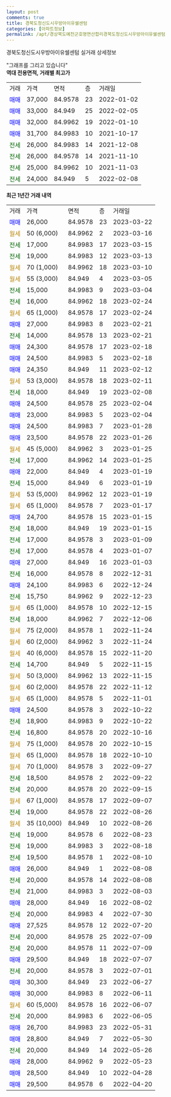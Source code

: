 ```yaml
---
layout: post
comments: true
title: 경북도청신도시우방아이유쉘센텀
categories: [아파트정보]
permalink: /apt/경상북도예천군호명면산합리경북도청신도시우방아이유쉘센텀
---
```


경북도청신도시우방아이유쉘센텀 실거래 상세정보

<script type="text/javascript">
  google.charts.load('current', {'packages':['line', 'corechart']});
  google.charts.setOnLoadCallback(drawChart);

  function drawChart() {
    var data = new google.visualization.DataTable();
    data.addColumn('date', '거래일');
    data.addColumn('number', "매매");
    data.addColumn('number', "전세");
    data.addColumn('number', "전매");

    data.addRows([[new Date(Date.parse("2023-03-22")), 26000, null, null], [new Date(Date.parse("2023-03-16")), null, null, null], [new Date(Date.parse("2023-03-15")), null, 17000, null], [new Date(Date.parse("2023-03-13")), null, 19000, null], [new Date(Date.parse("2023-03-10")), null, null, null], [new Date(Date.parse("2023-03-05")), null, null, null], [new Date(Date.parse("2023-03-04")), null, 15000, null], [new Date(Date.parse("2023-02-24")), null, 16000, null], [new Date(Date.parse("2023-02-24")), null, null, null], [new Date(Date.parse("2023-02-21")), 27000, null, null], [new Date(Date.parse("2023-02-21")), null, 14000, null], [new Date(Date.parse("2023-02-18")), 24300, null, null], [new Date(Date.parse("2023-02-18")), 24500, null, null], [new Date(Date.parse("2023-02-12")), 24350, null, null], [new Date(Date.parse("2023-02-11")), null, null, null], [new Date(Date.parse("2023-02-08")), null, 18000, null], [new Date(Date.parse("2023-02-04")), 24500, null, null], [new Date(Date.parse("2023-02-04")), 23000, null, null], [new Date(Date.parse("2023-01-28")), 24500, null, null], [new Date(Date.parse("2023-01-26")), 23500, null, null], [new Date(Date.parse("2023-01-25")), null, null, null], [new Date(Date.parse("2023-01-25")), null, 17000, null], [new Date(Date.parse("2023-01-19")), 22000, null, null], [new Date(Date.parse("2023-01-19")), null, 15000, null], [new Date(Date.parse("2023-01-19")), null, null, null], [new Date(Date.parse("2023-01-17")), null, null, null], [new Date(Date.parse("2023-01-15")), 24700, null, null], [new Date(Date.parse("2023-01-15")), null, 18000, null], [new Date(Date.parse("2023-01-09")), null, 17000, null], [new Date(Date.parse("2023-01-07")), null, 17000, null], [new Date(Date.parse("2023-01-03")), 27000, null, null], [new Date(Date.parse("2022-12-31")), null, 16000, null], [new Date(Date.parse("2022-12-24")), 24100, null, null], [new Date(Date.parse("2022-12-23")), null, 15750, null], [new Date(Date.parse("2022-12-15")), null, null, null], [new Date(Date.parse("2022-12-06")), null, 18000, null], [new Date(Date.parse("2022-11-24")), null, null, null], [new Date(Date.parse("2022-11-24")), null, null, null], [new Date(Date.parse("2022-11-20")), null, null, null], [new Date(Date.parse("2022-11-15")), null, 14700, null], [new Date(Date.parse("2022-11-15")), null, null, null], [new Date(Date.parse("2022-11-12")), null, null, null], [new Date(Date.parse("2022-11-01")), null, null, null], [new Date(Date.parse("2022-10-22")), 24500, null, null], [new Date(Date.parse("2022-10-22")), null, 18900, null], [new Date(Date.parse("2022-10-16")), null, 16800, null], [new Date(Date.parse("2022-10-15")), null, null, null], [new Date(Date.parse("2022-10-10")), null, null, null], [new Date(Date.parse("2022-09-27")), null, null, null], [new Date(Date.parse("2022-09-22")), null, 18500, null], [new Date(Date.parse("2022-09-15")), null, 20000, null], [new Date(Date.parse("2022-09-07")), null, null, null], [new Date(Date.parse("2022-08-26")), null, 19000, null], [new Date(Date.parse("2022-08-26")), null, null, null], [new Date(Date.parse("2022-08-23")), null, 19000, null], [new Date(Date.parse("2022-08-18")), null, 19000, null], [new Date(Date.parse("2022-08-10")), null, 19500, null], [new Date(Date.parse("2022-08-08")), 26000, null, null], [new Date(Date.parse("2022-08-08")), null, 20000, null], [new Date(Date.parse("2022-08-03")), null, 21000, null], [new Date(Date.parse("2022-08-02")), 28000, null, null], [new Date(Date.parse("2022-07-30")), null, 20000, null], [new Date(Date.parse("2022-07-20")), 27525, null, null], [new Date(Date.parse("2022-07-09")), null, 20000, null], [new Date(Date.parse("2022-07-09")), null, 20000, null], [new Date(Date.parse("2022-07-07")), 29500, null, null], [new Date(Date.parse("2022-07-01")), null, 20000, null], [new Date(Date.parse("2022-06-27")), 30300, null, null], [new Date(Date.parse("2022-06-11")), 30000, null, null], [new Date(Date.parse("2022-06-07")), null, null, null], [new Date(Date.parse("2022-06-05")), null, 20000, null], [new Date(Date.parse("2022-05-31")), 26700, null, null], [new Date(Date.parse("2022-05-30")), 28800, null, null], [new Date(Date.parse("2022-05-26")), null, 20000, null], [new Date(Date.parse("2022-05-23")), 28000, null, null], [new Date(Date.parse("2022-04-28")), 28500, null, null], [new Date(Date.parse("2022-04-20")), 29500, null, null]]);

    var options = {
      hAxis: {
        format: 'yyyy/MM/dd'
      },    
      lineWidth: 0,
      pointsVisible: true,    
      title: '최근 1년간 유형별 실거래가 분포',
      legend: { position: 'bottom' }
    };

    var formatter = new google.visualization.NumberFormat({pattern:'###,###'} );
    formatter.format(data, 1);
    formatter.format(data, 2);
    
    setTimeout(function() {
        var chart = new google.visualization.LineChart(document.getElementById('columnchart_material'));
        chart.draw(data, (options));
        document.getElementById('loading').style.display = 'none';
    }, 200);
  }
</script>


<div id="loading" style="z-index:20; display: block; margin-left: 0px">"그래프를 그리고 있습니다"</div>
<div id="columnchart_material" style="width: 95%; margin-left: 0px; display: block"></div>
<!-- contents start -->
<b>역대 전용면적, 거래별 최고가</b>
<table class="sortable">
    <tr>
      <td>거래</td>
      <td>가격</td>
      <td>면적</td>
      <td>층</td>
      <td>거래일</td>
    </tr>
        <tr>
          <td><a style="color: blue">매매</a></td>
          <td>37,000</td>
          <td>84.9578</td>
          <td>23</td>
          <td>2022-01-02</td>
        </tr>            <tr>
          <td><a style="color: blue">매매</a></td>
          <td>33,000</td>
          <td>84.949</td>
          <td>25</td>
          <td>2022-02-05</td>
        </tr>            <tr>
          <td><a style="color: blue">매매</a></td>
          <td>32,000</td>
          <td>84.9962</td>
          <td>19</td>
          <td>2022-01-10</td>
        </tr>            <tr>
          <td><a style="color: blue">매매</a></td>
          <td>31,700</td>
          <td>84.9983</td>
          <td>10</td>
          <td>2021-10-17</td>
        </tr>        
        <tr>
              <td><a style="color: darkgreen">전세</a></td>
              <td>26,000</td>
              <td>84.9983</td>
              <td>14</td>
              <td>2021-12-08</td>
            </tr>            <tr>
              <td><a style="color: darkgreen">전세</a></td>
              <td>26,000</td>
              <td>84.9578</td>
              <td>14</td>
              <td>2021-11-10</td>
            </tr>            <tr>
              <td><a style="color: darkgreen">전세</a></td>
              <td>25,000</td>
              <td>84.9962</td>
              <td>10</td>
              <td>2021-11-03</td>
            </tr>            <tr>
              <td><a style="color: darkgreen">전세</a></td>
              <td>24,000</td>
              <td>84.949</td>
              <td>5</td>
              <td>2022-02-08</td>
            </tr>        
    
</table>

<b>최근 1년간 거래 내역</b>

<table class="sortable">
    <tr>
      <td>거래</td>
      <td>가격</td>
      <td>면적</td>
      <td>층</td>
      <td>거래일</td>
    </tr>
    <tr>
      <td><a style="color: blue">매매</a></td>
      <td>26,000</td>
      <td>84.9578</td>
      <td>23</td>
      <td>2023-03-22</td>
    </tr>          <tr>
      <td><a style="color: darkgoldenrod">월세</a></td>
      <td>50 (6,000)</td>
      <td>84.9962</td>
      <td>2</td>
      <td>2023-03-16</td>
    </tr>          <tr>
      <td><a style="color: darkgreen">전세</a></td>
      <td>17,000</td>
      <td>84.9983</td>
      <td>17</td>
      <td>2023-03-15</td>
    </tr>          <tr>
      <td><a style="color: darkgreen">전세</a></td>
      <td>19,000</td>
      <td>84.9983</td>
      <td>12</td>
      <td>2023-03-13</td>
    </tr>          <tr>
      <td><a style="color: darkgoldenrod">월세</a></td>
      <td>70 (1,000)</td>
      <td>84.9962</td>
      <td>18</td>
      <td>2023-03-10</td>
    </tr>          <tr>
      <td><a style="color: darkgoldenrod">월세</a></td>
      <td>55 (3,000)</td>
      <td>84.949</td>
      <td>4</td>
      <td>2023-03-05</td>
    </tr>          <tr>
      <td><a style="color: darkgreen">전세</a></td>
      <td>15,000</td>
      <td>84.9983</td>
      <td>9</td>
      <td>2023-03-04</td>
    </tr>          <tr>
      <td><a style="color: darkgreen">전세</a></td>
      <td>16,000</td>
      <td>84.9962</td>
      <td>18</td>
      <td>2023-02-24</td>
    </tr>          <tr>
      <td><a style="color: darkgoldenrod">월세</a></td>
      <td>65 (1,000)</td>
      <td>84.9578</td>
      <td>17</td>
      <td>2023-02-24</td>
    </tr>          <tr>
      <td><a style="color: blue">매매</a></td>
      <td>27,000</td>
      <td>84.9983</td>
      <td>8</td>
      <td>2023-02-21</td>
    </tr>          <tr>
      <td><a style="color: darkgreen">전세</a></td>
      <td>14,000</td>
      <td>84.9578</td>
      <td>13</td>
      <td>2023-02-21</td>
    </tr>          <tr>
      <td><a style="color: blue">매매</a></td>
      <td>24,300</td>
      <td>84.9578</td>
      <td>17</td>
      <td>2023-02-18</td>
    </tr>          <tr>
      <td><a style="color: blue">매매</a></td>
      <td>24,500</td>
      <td>84.9983</td>
      <td>5</td>
      <td>2023-02-18</td>
    </tr>          <tr>
      <td><a style="color: blue">매매</a></td>
      <td>24,350</td>
      <td>84.949</td>
      <td>11</td>
      <td>2023-02-12</td>
    </tr>          <tr>
      <td><a style="color: darkgoldenrod">월세</a></td>
      <td>53 (3,000)</td>
      <td>84.9578</td>
      <td>18</td>
      <td>2023-02-11</td>
    </tr>          <tr>
      <td><a style="color: darkgreen">전세</a></td>
      <td>18,000</td>
      <td>84.949</td>
      <td>19</td>
      <td>2023-02-08</td>
    </tr>          <tr>
      <td><a style="color: blue">매매</a></td>
      <td>24,500</td>
      <td>84.9578</td>
      <td>25</td>
      <td>2023-02-04</td>
    </tr>          <tr>
      <td><a style="color: blue">매매</a></td>
      <td>23,000</td>
      <td>84.9983</td>
      <td>5</td>
      <td>2023-02-04</td>
    </tr>          <tr>
      <td><a style="color: blue">매매</a></td>
      <td>24,500</td>
      <td>84.9983</td>
      <td>7</td>
      <td>2023-01-28</td>
    </tr>          <tr>
      <td><a style="color: blue">매매</a></td>
      <td>23,500</td>
      <td>84.9578</td>
      <td>22</td>
      <td>2023-01-26</td>
    </tr>          <tr>
      <td><a style="color: darkgoldenrod">월세</a></td>
      <td>45 (5,000)</td>
      <td>84.9962</td>
      <td>3</td>
      <td>2023-01-25</td>
    </tr>          <tr>
      <td><a style="color: darkgreen">전세</a></td>
      <td>17,000</td>
      <td>84.9962</td>
      <td>14</td>
      <td>2023-01-25</td>
    </tr>          <tr>
      <td><a style="color: blue">매매</a></td>
      <td>22,000</td>
      <td>84.949</td>
      <td>4</td>
      <td>2023-01-19</td>
    </tr>          <tr>
      <td><a style="color: darkgreen">전세</a></td>
      <td>15,000</td>
      <td>84.949</td>
      <td>6</td>
      <td>2023-01-19</td>
    </tr>          <tr>
      <td><a style="color: darkgoldenrod">월세</a></td>
      <td>53 (5,000)</td>
      <td>84.9962</td>
      <td>12</td>
      <td>2023-01-19</td>
    </tr>          <tr>
      <td><a style="color: darkgoldenrod">월세</a></td>
      <td>65 (1,000)</td>
      <td>84.9578</td>
      <td>7</td>
      <td>2023-01-17</td>
    </tr>          <tr>
      <td><a style="color: blue">매매</a></td>
      <td>24,700</td>
      <td>84.9578</td>
      <td>15</td>
      <td>2023-01-15</td>
    </tr>          <tr>
      <td><a style="color: darkgreen">전세</a></td>
      <td>18,000</td>
      <td>84.949</td>
      <td>19</td>
      <td>2023-01-15</td>
    </tr>          <tr>
      <td><a style="color: darkgreen">전세</a></td>
      <td>17,000</td>
      <td>84.9578</td>
      <td>3</td>
      <td>2023-01-09</td>
    </tr>          <tr>
      <td><a style="color: darkgreen">전세</a></td>
      <td>17,000</td>
      <td>84.9578</td>
      <td>4</td>
      <td>2023-01-07</td>
    </tr>          <tr>
      <td><a style="color: blue">매매</a></td>
      <td>27,000</td>
      <td>84.949</td>
      <td>16</td>
      <td>2023-01-03</td>
    </tr>          <tr>
      <td><a style="color: darkgreen">전세</a></td>
      <td>16,000</td>
      <td>84.9578</td>
      <td>8</td>
      <td>2022-12-31</td>
    </tr>          <tr>
      <td><a style="color: blue">매매</a></td>
      <td>24,100</td>
      <td>84.9983</td>
      <td>6</td>
      <td>2022-12-24</td>
    </tr>          <tr>
      <td><a style="color: darkgreen">전세</a></td>
      <td>15,750</td>
      <td>84.9962</td>
      <td>9</td>
      <td>2022-12-23</td>
    </tr>          <tr>
      <td><a style="color: darkgoldenrod">월세</a></td>
      <td>65 (1,000)</td>
      <td>84.9578</td>
      <td>10</td>
      <td>2022-12-15</td>
    </tr>          <tr>
      <td><a style="color: darkgreen">전세</a></td>
      <td>18,000</td>
      <td>84.9962</td>
      <td>7</td>
      <td>2022-12-06</td>
    </tr>          <tr>
      <td><a style="color: darkgoldenrod">월세</a></td>
      <td>75 (2,000)</td>
      <td>84.9578</td>
      <td>1</td>
      <td>2022-11-24</td>
    </tr>          <tr>
      <td><a style="color: darkgoldenrod">월세</a></td>
      <td>60 (2,000)</td>
      <td>84.9962</td>
      <td>3</td>
      <td>2022-11-24</td>
    </tr>          <tr>
      <td><a style="color: darkgoldenrod">월세</a></td>
      <td>40 (6,000)</td>
      <td>84.9578</td>
      <td>15</td>
      <td>2022-11-20</td>
    </tr>          <tr>
      <td><a style="color: darkgreen">전세</a></td>
      <td>14,700</td>
      <td>84.949</td>
      <td>5</td>
      <td>2022-11-15</td>
    </tr>          <tr>
      <td><a style="color: darkgoldenrod">월세</a></td>
      <td>50 (3,000)</td>
      <td>84.9962</td>
      <td>13</td>
      <td>2022-11-15</td>
    </tr>          <tr>
      <td><a style="color: darkgoldenrod">월세</a></td>
      <td>60 (2,000)</td>
      <td>84.9578</td>
      <td>22</td>
      <td>2022-11-12</td>
    </tr>          <tr>
      <td><a style="color: darkgoldenrod">월세</a></td>
      <td>65 (1,000)</td>
      <td>84.9578</td>
      <td>5</td>
      <td>2022-11-01</td>
    </tr>          <tr>
      <td><a style="color: blue">매매</a></td>
      <td>24,500</td>
      <td>84.9578</td>
      <td>3</td>
      <td>2022-10-22</td>
    </tr>          <tr>
      <td><a style="color: darkgreen">전세</a></td>
      <td>18,900</td>
      <td>84.9983</td>
      <td>9</td>
      <td>2022-10-22</td>
    </tr>          <tr>
      <td><a style="color: darkgreen">전세</a></td>
      <td>16,800</td>
      <td>84.9578</td>
      <td>20</td>
      <td>2022-10-16</td>
    </tr>          <tr>
      <td><a style="color: darkgoldenrod">월세</a></td>
      <td>75 (1,000)</td>
      <td>84.9578</td>
      <td>20</td>
      <td>2022-10-15</td>
    </tr>          <tr>
      <td><a style="color: darkgoldenrod">월세</a></td>
      <td>65 (1,000)</td>
      <td>84.9578</td>
      <td>18</td>
      <td>2022-10-10</td>
    </tr>          <tr>
      <td><a style="color: darkgoldenrod">월세</a></td>
      <td>70 (1,000)</td>
      <td>84.9578</td>
      <td>3</td>
      <td>2022-09-27</td>
    </tr>          <tr>
      <td><a style="color: darkgreen">전세</a></td>
      <td>18,500</td>
      <td>84.9578</td>
      <td>2</td>
      <td>2022-09-22</td>
    </tr>          <tr>
      <td><a style="color: darkgreen">전세</a></td>
      <td>20,000</td>
      <td>84.9578</td>
      <td>20</td>
      <td>2022-09-15</td>
    </tr>          <tr>
      <td><a style="color: darkgoldenrod">월세</a></td>
      <td>67 (1,000)</td>
      <td>84.9578</td>
      <td>17</td>
      <td>2022-09-07</td>
    </tr>          <tr>
      <td><a style="color: darkgreen">전세</a></td>
      <td>19,000</td>
      <td>84.9578</td>
      <td>22</td>
      <td>2022-08-26</td>
    </tr>          <tr>
      <td><a style="color: darkgoldenrod">월세</a></td>
      <td>35 (10,000)</td>
      <td>84.949</td>
      <td>10</td>
      <td>2022-08-26</td>
    </tr>          <tr>
      <td><a style="color: darkgreen">전세</a></td>
      <td>19,000</td>
      <td>84.9578</td>
      <td>6</td>
      <td>2022-08-23</td>
    </tr>          <tr>
      <td><a style="color: darkgreen">전세</a></td>
      <td>19,000</td>
      <td>84.9983</td>
      <td>3</td>
      <td>2022-08-18</td>
    </tr>          <tr>
      <td><a style="color: darkgreen">전세</a></td>
      <td>19,500</td>
      <td>84.9578</td>
      <td>1</td>
      <td>2022-08-10</td>
    </tr>          <tr>
      <td><a style="color: blue">매매</a></td>
      <td>26,000</td>
      <td>84.949</td>
      <td>1</td>
      <td>2022-08-08</td>
    </tr>          <tr>
      <td><a style="color: darkgreen">전세</a></td>
      <td>20,000</td>
      <td>84.9578</td>
      <td>14</td>
      <td>2022-08-08</td>
    </tr>          <tr>
      <td><a style="color: darkgreen">전세</a></td>
      <td>21,000</td>
      <td>84.9983</td>
      <td>3</td>
      <td>2022-08-03</td>
    </tr>          <tr>
      <td><a style="color: blue">매매</a></td>
      <td>28,000</td>
      <td>84.949</td>
      <td>16</td>
      <td>2022-08-02</td>
    </tr>          <tr>
      <td><a style="color: darkgreen">전세</a></td>
      <td>20,000</td>
      <td>84.9983</td>
      <td>4</td>
      <td>2022-07-30</td>
    </tr>          <tr>
      <td><a style="color: blue">매매</a></td>
      <td>27,525</td>
      <td>84.9578</td>
      <td>12</td>
      <td>2022-07-20</td>
    </tr>          <tr>
      <td><a style="color: darkgreen">전세</a></td>
      <td>20,000</td>
      <td>84.9578</td>
      <td>25</td>
      <td>2022-07-09</td>
    </tr>          <tr>
      <td><a style="color: darkgreen">전세</a></td>
      <td>20,000</td>
      <td>84.9578</td>
      <td>11</td>
      <td>2022-07-09</td>
    </tr>          <tr>
      <td><a style="color: blue">매매</a></td>
      <td>29,500</td>
      <td>84.949</td>
      <td>18</td>
      <td>2022-07-07</td>
    </tr>          <tr>
      <td><a style="color: darkgreen">전세</a></td>
      <td>20,000</td>
      <td>84.9578</td>
      <td>3</td>
      <td>2022-07-01</td>
    </tr>          <tr>
      <td><a style="color: blue">매매</a></td>
      <td>30,300</td>
      <td>84.949</td>
      <td>23</td>
      <td>2022-06-27</td>
    </tr>          <tr>
      <td><a style="color: blue">매매</a></td>
      <td>30,000</td>
      <td>84.9983</td>
      <td>8</td>
      <td>2022-06-11</td>
    </tr>          <tr>
      <td><a style="color: darkgoldenrod">월세</a></td>
      <td>60 (5,000)</td>
      <td>84.9578</td>
      <td>16</td>
      <td>2022-06-07</td>
    </tr>          <tr>
      <td><a style="color: darkgreen">전세</a></td>
      <td>20,000</td>
      <td>84.9983</td>
      <td>6</td>
      <td>2022-06-05</td>
    </tr>          <tr>
      <td><a style="color: blue">매매</a></td>
      <td>26,700</td>
      <td>84.9983</td>
      <td>23</td>
      <td>2022-05-31</td>
    </tr>          <tr>
      <td><a style="color: blue">매매</a></td>
      <td>28,800</td>
      <td>84.949</td>
      <td>7</td>
      <td>2022-05-30</td>
    </tr>          <tr>
      <td><a style="color: darkgreen">전세</a></td>
      <td>20,000</td>
      <td>84.949</td>
      <td>14</td>
      <td>2022-05-26</td>
    </tr>          <tr>
      <td><a style="color: blue">매매</a></td>
      <td>28,000</td>
      <td>84.9962</td>
      <td>9</td>
      <td>2022-05-23</td>
    </tr>          <tr>
      <td><a style="color: blue">매매</a></td>
      <td>28,500</td>
      <td>84.949</td>
      <td>10</td>
      <td>2022-04-28</td>
    </tr>          <tr>
      <td><a style="color: blue">매매</a></td>
      <td>29,500</td>
      <td>84.9578</td>
      <td>6</td>
      <td>2022-04-20</td>
    </tr>      </table>
<!-- contents end -->    

